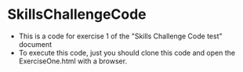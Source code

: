 # SkillsChallengeCode

- This is a code for exercise 1 of the "Skills Challenge Code test" document 
- To execute this code, just you should clone this code and open the ExerciseOne.html with a browser.

